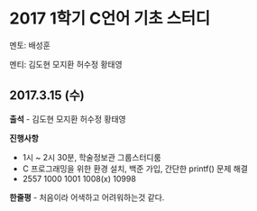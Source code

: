 # **2017 1학기 C언어 기초 스터디**

멘토: 배성훈

멘티: 김도현 모지환 허수정 황태영

## 2017.3.15 (수)

**출석** - 김도현 모지환 허수정 황태영

**진행사항**
* 1시 ~ 2시 30분, 학술정보관 그룹스터디룸
* C 프로그래밍을 위한 환경 설치, 백준 가입, 간단한 printf() 문제 해결
* 2557 1000 1001 1008(x) 10998

**한줄평** - 처음이라 어색하고 어려워하는것 같다.
